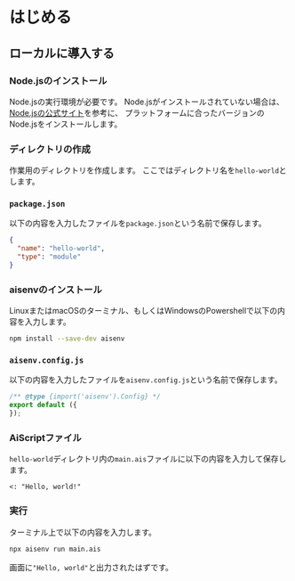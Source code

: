 # はじめる

## ローカルに導入する

### Node.jsのインストール
Node.jsの実行環境が必要です。
Node.jsがインストールされていない場合は、
[Node.jsの公式サイト](https://nodejs.org/)を参考に、
プラットフォームに合ったバージョンのNode.jsをインストールします。

### ディレクトリの作成
作業用のディレクトリを作成します。
ここではディレクトリ名を`hello-world`とします。

### `package.json`
以下の内容を入力したファイルを`package.json`という名前で保存します。
```json
{
  "name": "hello-world",
  "type": "module"
}
```

### aisenvのインストール
LinuxまたはmacOSのターミナル、もしくはWindowsのPowershellで以下の内容を入力します。
```sh
npm install --save-dev aisenv
```

### `aisenv.config.js`
以下の内容を入力したファイルを`aisenv.config.js`という名前で保存します。
```js
/** @type {import('aisenv').Config} */
export default ({
});
```

### AiScriptファイル
`hello-world`ディレクトリ内の`main.ais`ファイルに以下の内容を入力して保存します。
```aiscript
<: "Hello, world!"
```

### 実行
ターミナル上で以下の内容を入力します。
```sh
npx aisenv run main.ais
```
画面に`"Hello, world"`と出力されたはずです。
